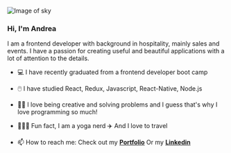 ![Image of sky](https://media-exp1.licdn.com/dms/image/C4E16AQGAAqA2QLjCzA/profile-displaybackgroundimage-shrink_350_1400/0/1619448313032?e=1625702400&v=beta&t=EHlh7A5aEMEiKeaiStg9C-64_uLPjHVTxN_3mox1_tg)
### Hi, I'm Andrea

I am a frontend developer with background in hospitality, mainly sales and events. 
I have a passion for creating useful and beautiful applications with a lot of attention to the details. 

- 💻 I have recently graduated from a frontend developer boot camp 
- 🖱️ I have studied React, Redux, Javascript, React-Native, Node.js 
- 👩‍💻 I love being creative and solving problems and I guess that's why I love programming so much!
- 🧘🏻‍♀️ Fun fact, I am a yoga nerd  ✈️ And I love to travel

- 📫 How to reach me: 
  Check out my [__Portfolio__](https://www.andreaosmar.com/)
  Or my [__Linkedin__](https://www.linkedin.com/in/andrea-osmar/)
